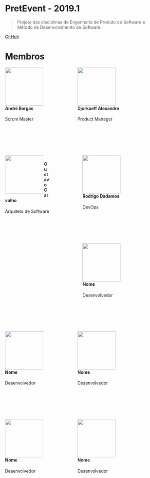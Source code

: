 # PretEvent - 2019.1
> Projeto das disciplinas de Engenharia de Produto de Software e Método de Desenvolvimento de Software.

[GitHub](https://github.com/fga-eps-mds/2019.1-PretEvent)

# Membros
<div style="float:left;margin:0 110px 110px 0">
    <img align="left" width="125" height="125" src="https://avatars0.githubusercontent.com/u/29279567?s=460&v=4">
    <h4> André Bargas</h4>
    Scrum Master 
</div>

<div style="float:left;margin:0 110px 110px 0">
    <img align="left" width="125" height="125" src="https://avatars0.githubusercontent.com/u/29778115?s=460&v=4">
    <h4> Djorkaeff Alexandre</h4>
    Product Manager
</div>

<div style="float:left;margin:0 110px 110px 0">
    <img align="left" width="125" height="125" src="https://avatars3.githubusercontent.com/u/23438547?s=460&v=4">
    <h4> Gustavo Carvalho</h4>
    Arquiteto de Software
</div>

<div style="float:left;margin:0 75px 110px 0">
    <img align="left" width="125" height="125" src="https://avatars0.githubusercontent.com/u/17864231?s=460&v=4">
    <h4>Rodrigo Dadamos</h4>
    DevOps
</div>

<div style="float:left;margin:0 110px 110px 0">
    <img align="left" width="125" height="125" src="">
    <h4> Nome</h4>
     Desenvolvedor 
</div>

<div style="float:left;margin:0 110px 110px 0">
    <img align="left" width="125" height="125" src="">
    <h4>Nome</h4>
     Desenvolvedor 
</div>
<div style="float:left;margin:0 110px 110px 0">
    <img align="left" width="125" height="125" src="">
    <h4>Nome</h4>
     Desenvolvedor 
</div>

<div style="float:left;margin:0 110px 110px 0">
    <img align="left" width="125" height="125" src="">
    <h4>Nome</h4>
     Desenvolvedor 
</div>

<div style="float:left;margin:0 110px 110px 0">
    <img align="left" width="125" height="125" src="">
    <h4>Nome</h4>
     Desenvolvedor 
</div>
